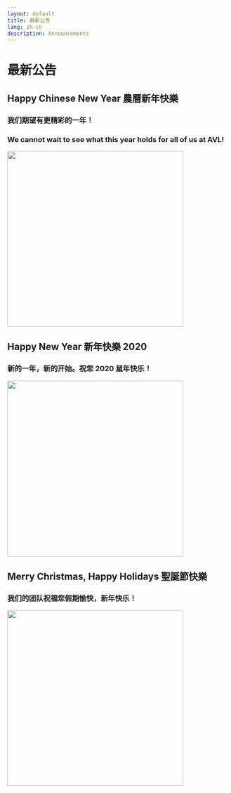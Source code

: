 ```yaml
---
layout: default
title: 最新公告
lang: zh-cn
description: Announcements
---
```




# 最新公告

## Happy Chinese New Year 農曆新年快樂

### 我们期望有更精彩的一年！

### We cannot wait to see what this year holds for all of us at AVL!

<img src='https://lh3.googleusercontent.com/2dDH8dNmHCW_DK_F8NPKwvcJLsF1kH1VTgEhbVDc992mEzXat3bXcs6zAWy63pIt9Ht11wmWD-8qW6cXFZnGjMNVJPbpUU18DWgLJvdifeis8vrMKxh4pG-Z2SIDsCrGw2i8HfmRspG6Fkra4UJQCkcbzXXmMDsHZ024u_eZfACEKngk45C8UJaGu28Y886KDhX7NuyfT20u1gTP3YJJV4HF1rm3gtK9NaX4uvcOlVhdQeigtIzZO5F4pNLwubbMk4nn4AOd-3Z_4EyzS_7aC_8NoWz5jTCE6ty62awjyJXCGxXQPIg6NKc-dP8L4JOPNVIurQiTBZLkU_V8W7WShJokeo1FdV-8UT9KskHEfMWZ4klRytPZ_MKGRzWmnPoIXlO9NgX1LIQH6ujWztHbpfnZTfc5GfXHYp-9OD5F_ldfKMLPzI4i10Zj0t9IyWos5tJTcBu7XeLpIgNE-q7nkbZRyo6cCXlWYa-d3VvmHJEZrvM0ZNi2JmS7V9wCFkOVrmTriZahPsLS1afhq8_ndFrVlrFG8kA6iGiIQeqIkg-6nWRLX7irc2Ltp6Lzffg4JZn7utjbIUt73O__vGsDty4fN4fFhRyf8jXSmi01875xwotqLXneK-3TejJ5l_nAdOc8Sd-et-rmQC2dWdfnmXT43PML7MB5DHnjxX-zH911u9HNeZ_sm8s9w4V-sBeqh4PiMTOHVPXYopuh922BMLWUovN2ttdSnjGMsvwHInn6HuOskw=w1232-h1642-no' width="400"/>

## Happy New Year 新年快樂 2020

### 新的一年，新的开始。祝您 2020 鼠年快乐！

<img src='https://lh3.googleusercontent.com/rmpJXtkX1efmBwd0nsKpu9zydlen5chlFJmL_cwo11TTtciOz4uuAeFz9dULROAYw3cRuGbt5YpwLSuxuT2qEUgTyP-AV98PaC_Pv8mPvY56o4xaiwxL_BLSNET7NVBEltSVcaH2bQ8=w486-h657-no' width="400"/>

## Merry Christmas, Happy Holidays 聖誕節快樂

### 我们的团队祝福您假期愉快，新年快乐！

<img src='https://lh3.googleusercontent.com/ozbni1IunGNTqZw0NVt1y4vUIG7iavXS__bNtR5tuypzYs3uh14o61g6OERdYoPuy-2T55ftZyOLXntBtyMjl-G4qlBL-3sF_vQ4VPWm_Oc6G54S69T6mm6NS9djdzhHCG2PKB6IIr0=w493-h657-no' width="400"/>

